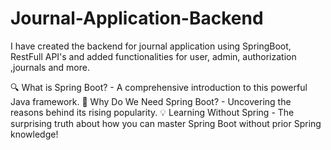 # Journal-Application-Backend
I have created the backend for journal application using SpringBoot, RestFull API's and added functionalities for user, admin, authorization ,journals and more.


🔍 What is Spring Boot? - A comprehensive introduction to this powerful Java framework.
🤔 Why Do We Need Spring Boot? - Uncovering the reasons behind its rising popularity.
💡 Learning Without Spring - The surprising truth about how you can master Spring Boot without prior Spring knowledge!
